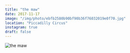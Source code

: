 ```yaml
---
title: "the maw"
date: 2017-11-17
image: "/img/photo/ebfb2580b90bf90b36f76032019e0f70.jpg"
location: "Piccadilly Circus"
instagram: true
draft: false
---
```


![the maw](/img/photo/ebfb2580b90bf90b36f76032019e0f70.jpg)
